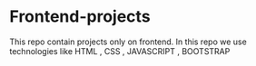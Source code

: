 # Frontend-projects
This repo contain projects only on frontend. In this repo we use technologies like HTML , CSS , JAVASCRIPT ,  BOOTSTRAP
